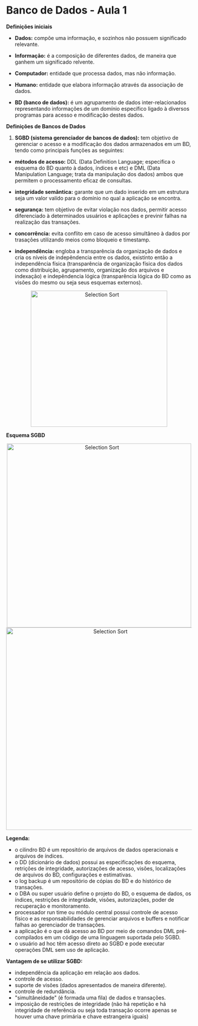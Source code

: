 # Banco de Dados - Aula 1

**Definições iniciais**

- **Dados:** compõe uma informação, e sozinhos não possuem significado relevante.

- **Informação:** é a composição de diferentes dados, de maneira que ganhem um significado relvente.

- **Computador:** entidade que processa dados, mas não informação. 

- **Humano:** entidade que elabora informação através da associação de dados.

- **BD (banco de dados):** é um agrupamento de dados inter-relacionados representando informações de um domínio específico ligado à diversos programas para acesso e modificação destes dados.

**Definições de Bancos de Dados**

1) **SGBD (sistema gerenciador de bancos de dados):** tem objetivo de gerenciar o acesso e a modificação dos dados armazenados em um BD, tendo como principais funções as seguintes:

  - **métodos de acesso:** DDL (Data Definition Language; especifica o esquema do BD quanto à dados, índices e etc) e DML (Data Manipulation Language; trata da manipulação dos dados) ambos que permitem o processamento eficaz de consultas.

  - **integridade semântica:** garante que um dado inserido em um estrutura seja um valor valído para o domínio no qual a aplicação se encontra.

  - **segurança:** tem objetivo de evitar violação nos dados, permitir acesso diferenciado à determinados usuários e aplicações e previnir falhas na realização das transações.

  - **concorrência:** evita conflito em caso de acesso simultâneo à dados por trasações utilizando meios como bloqueio e timestamp.
 
  - **independência:** engloba a transparência da organização de dados e cria os níveis de indepêndencia entre os dados, existinto então a independência física (transparência de organização física dos dados como distribuição, agrupamento, organização dos arquivos e indexação) e indepêndencia lógica (transparência lógica do BD como as visões do mesmo ou seja seus esquemas externos).

<p align="center">
  <img class="gatsby-resp-image-image" src="https://lh4.googleusercontent.com/proxy/t3a_YTOiAvZLFL5-zEPY6s4orNcZuXv8S9KgsmfRWR4xpFoW5NFiKLCgDpRGgz6Na6INQ53BPw8lk57S8uGzAFmmrzC9v56ym9RLwN4kb0GIkqxLT7OUwUGrZoFJbpW6dg=w1200-h630-p-k-no-nu" width="370" title="Selection Sort">
</p>

**Esquema SGBD**
<p align="center">
  <img class="gatsby-resp-image-image" src="https://slideplayer.com.br/slide/364019/2/images/18/SGBD+em+Detalhe.jpg" width="500" title="Selection Sort">
  <img class="gatsby-resp-image-image" src="https://www.estudegratis.com.br/images/questoes/550001740f8fc8b15349.gif" width="550" title="Selection Sort">
</p>
</p>

**Legenda:**

- o cilindro BD é um repositório de arquivos de dados operacionais e arquivos de índices.
- o DD (dicionário de dados) possui as especificações do esquema, retrições de integridade, autorizações de acesso, visões, localizações de arquivos do BD, configurações 
e estimativas.
- o log backup é um repositório de cópias do BD e do histórico de transações.
- o DBA ou super usuário define o projeto do BD, o esquema de dados, os índices, restrições de integridade, visões, autorizações, poder de recuperação e monitoramento.
- processador run time ou módulo central possui controle de acesso físico e as responsabilidades de gerenciar arquivos e buffers e notificar falhas ao gerenciador de transações.
- a aplicação é o que dá acesso ao BD por meio de comandos DML pré-compilados em um código de uma linguagem suportada pelo SGBD.
- o usuário ad hoc têm acesso direto ao SGBD e pode executar operações DML sem uso de aplicação.

**Vantagem de se utilizar SGBD:**

- independência da aplicação em relação aos dados.
- controle de acesso.
- suporte de visões (dados apresentados de maneira diferente).
- controle de redundância.
- "simultâneidade" (é formada uma fila) de dados e transações.
- imposição de restrições de integridade (não há repetição e há integridade de referência ou seja toda transação ocorre apenas se houver uma chave primária e chave estrangeira iguais)


